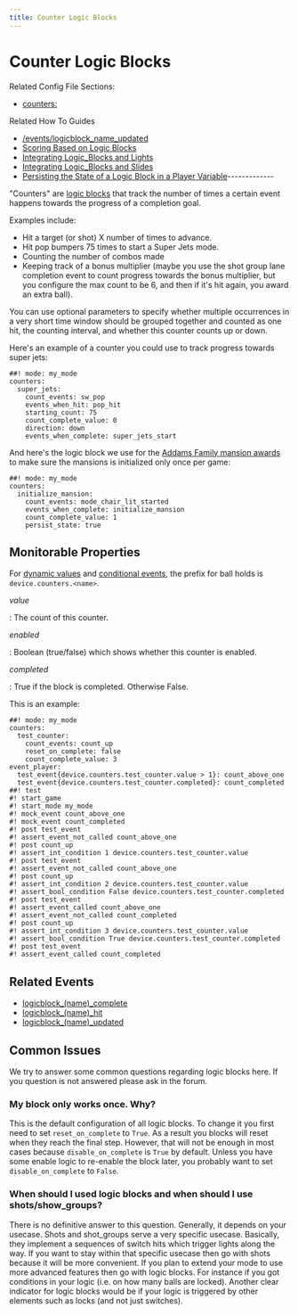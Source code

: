 ```yaml
---
title: Counter Logic Blocks
---
```


# Counter Logic Blocks


Related Config File Sections:

* [counters:](../../config/counters.md)

Related How To Guides

* [/events/logicblock_name_updated](integrating_logic_blocks_and_shows.md)
* [Scoring Based on Logic Blocks](scoring_based_on_logic_blocks.md)
* [Integrating Logic_Blocks and Lights](integrating_logic_blocks_and_lights.md)
* [Integrating Logic_Blocks and Slides](integrating_logic_block_and_slides.md)
* [Persisting the State of a Logic Block in a Player Variable](persisting_state_in_a_player_variable.md)-------------

"Counters" are
[logic blocks](index.md) that track the number of times a certain event happens
towards the progress of a completion goal.

Examples include:

* Hit a target (or shot) X number of times to advance.
* Hit pop bumpers 75 times to start a Super Jets mode.
* Counting the number of combos made
* Keeping track of a bonus multiplier (maybe you use the shot group
    lane completion event to count progress towards the bonus
    multiplier, but you configure the max count to be 6, and then if
    it's hit again, you award an extra ball).

You can use optional parameters to specify whether multiple occurrences
in a very short time window should be grouped together and counted as
one hit, the counting interval, and whether this counter counts up or
down.

Here's an example of a counter you could use to track progress towards
super jets:

``` mpf-config
##! mode: my_mode
counters:
  super_jets:
    count_events: sw_pop
    events_when_hit: pop_hit
    starting_count: 75
    count_complete_value: 0
    direction: down
    events_when_complete: super_jets_start
```

And here's the logic block we use for the
[Addams Family mansion awards](../../cookbook/TAF_mansion_awards.md) to make sure the mansions is initialized only once per game:

``` mpf-config
##! mode: my_mode
counters:
  initialize_mansion:
    count_events: mode_chair_lit_started
    events_when_complete: initialize_mansion
    count_complete_value: 1
    persist_state: true
```

## Monitorable Properties

For
[dynamic values](../../config/instructions/dynamic_values.md) and
[conditional events](../../events/overview/conditional.md), the prefix for ball holds is `device.counters.<name>`.

*value*

:   The count of this counter.

*enabled*

:   Boolean (true/false) which shows whether this counter is enabled.

*completed*

:   True if the block is completed. Otherwise False.

This is an example:

``` mpf-config
##! mode: my_mode
counters:
  test_counter:
    count_events: count_up
    reset_on_complete: false
    count_complete_value: 3
event_player:
  test_event{device.counters.test_counter.value > 1}: count_above_one
  test_event{device.counters.test_counter.completed}: count_completed
##! test
#! start_game
#! start_mode my_mode
#! mock_event count_above_one
#! mock_event count_completed
#! post test_event
#! assert_event_not_called count_above_one
#! post count_up
#! assert_int_condition 1 device.counters.test_counter.value
#! post test_event
#! assert_event_not_called count_above_one
#! post count_up
#! assert_int_condition 2 device.counters.test_counter.value
#! assert_bool_condition False device.counters.test_counter.completed
#! post test_event
#! assert_event_called count_above_one
#! assert_event_not_called count_completed
#! post count_up
#! assert_int_condition 3 device.counters.test_counter.value
#! assert_bool_condition True device.counters.test_counter.completed
#! post test_event
#! assert_event_called count_completed
```

## Related Events

* [logicblock_(name)_complete](../../events/logicblock_name_complete.md)
* [logicblock_(name)_hit](../../events/logicblock_name_hit.md)
* [logicblock_(name)_updated](../../events/logicblock_name_updated.md)

## Common Issues

We try to answer some common questions regarding logic blocks here. If
you question is not answered please ask in the forum.

### My block only works once. Why?

This is the default configuration of all logic blocks. To change it you
first need to set `reset_on_complete` to `True`. As a result you blocks
will reset when they reach the final step. However, that will not be
enough in most cases because `disable_on_complete` is `True` by default.
Unless you have some enable logic to re-enable the block later, you
probably want to set `disable_on_complete` to `False`.

### When should I used logic blocks and when should I use shots/show_groups?

There is no definitive answer to this question. Generally, it depends on
your usecase. Shots and shot_groups serve a very specific usecase.
Basically, they implement a sequences of switch hits which trigger
lights along the way. If you want to stay within that specific usecase
then go with shots because it will be more convenient. If you plan to
extend your mode to use more advanced features then go with logic
blocks. For instance if you got conditions in your logic (i.e. on how
many balls are locked). Another clear indicator for logic blocks would
be if your logic is triggered by other elements such as locks (and not
just switches).
